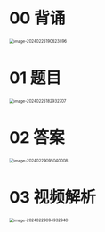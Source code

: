 # 00 背诵

<img src="https://cvp.oss-cn-shanghai.aliyuncs.com/picgo/202402251906975.png" alt="image-20240225190623896" style="zoom:50%;" />



# 01 题目

<img src="https://cvp.oss-cn-shanghai.aliyuncs.com/picgo/202402251829801.png" alt="image-20240225182932707" style="zoom:50%;" />



# 02 答案

<img src="https://cvp.oss-cn-shanghai.aliyuncs.com/picgo/202402290950276.png" alt="image-20240229095040008" style="zoom:50%;" />



# 03 视频解析

<img src="https://cvp.oss-cn-shanghai.aliyuncs.com/picgo/202402290949171.png" alt="image-20240229094932940" style="zoom:50%;" />

